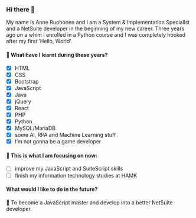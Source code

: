 ### Hi there 👋

My name is Anne Ruohonen and I am a System & Implementation Specialist and a NetSuite developer in the beginning of my new career. 
Three years ago on a whim I enrolled in a Python course and I was completely hooked after my first ‘Hello, World’.

#### :seedling: What have I learnt during these years?
- [x] HTML
- [x] CSS
- [x] Bootstrap
- [x] JavaScript
- [x] Java
- [x] jQuery
- [x] React
- [x] PHP
- [x] Python
- [x] MySQL/MariaDB
- [x] some AI, RPA and Machine Learning stuff
- [x] I’m not gonna be a game developer

#### :star2: This is what I am focusing on now:
- [ ] improve my JavaScript and SuiteScript skills
- [ ] finish my information technology studies at HAMK

#### What would I like to do in the future?
🚀 To become a JavaScript master and develop into a better NetSuite developer.


